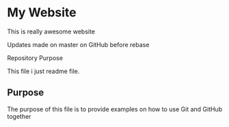 # My Website

This is really awesome website

Updates made on master on GitHub before rebase

 Repository Purpose

This file i just readme file.

## Purpose

The purpose of this file is to provide examples
on how to use Git and GitHub together


